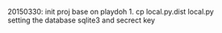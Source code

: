 
20150330: init proj base on playdoh
          1. cp local.py.dist   local.py    
             setting the database sqlite3   and  secrect key

